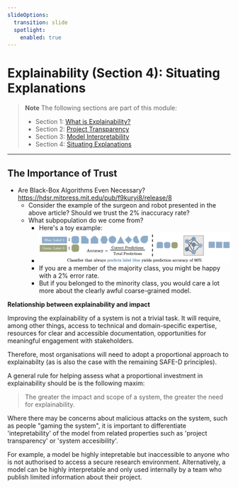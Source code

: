 ```yaml
---
slideOptions:
  transition: slide
  spotlight:
    enabled: true
---
```


# Explainability (Section 4): Situating Explanations

> **Note**
> The following sections are part of this module:
>
> - Section 1: [What is Explainability?](rri-203-1.md)
> - Section 2: [Project Transparency](rri-203-2.md)
> - Section 3: [Model Interpretability](rri-203-3.md)
> - Section 4: [Situating Explanations](rri-203-4.md)

---

## The Importance of Trust

- Are Black-Box Algorithms Even Necessary? https://hdsr.mitpress.mit.edu/pub/f9kuryi8/release/8 
  - Consider the example of the surgeon and robot presented in the above article? Should we trust the 2% inaccuracy rate?
  - What subpopulation do we come from?
    - Here's a toy example:
    - ![](../../../assets/images/../../../docs/assets/images/graphics/class-imbalance.png)
    - If you are a member of the majority class, you might be happy with a 2% error rate.
    - But if you belonged to the minority class, you would care a lot more about the clearly awful coarse-grained model.

<!-- On trust and transparency 
Detecting the socio-economic drivers of confidence in government with eXplainable Artificial Intelligence: https://www.nature.com/articles/s41598-023-28020-5
-->



<!-- begin admonition -->
**Relationship between explainability and impact**

Improving the explainability of a system is not a trivial task. It will require, among other things, access to technical and domain-specific expertise, resources for clear and accessible documentation, opportunities for meaningful engagement with stakeholders.

Therefore, most organisations will need to adopt a proportional approach to explainabilty (as is also the case with the remaining SAFE-D principles).

A general rule for helping assess what a proportional investment in explainability should be is the following maxim:

> The greater the impact and scope of a system, the greater the need for explainability.

Where there may be concerns about malicious attacks on the system, such as people "gaming the system", it is important to differentiate 'intepretability' of the model from related properties such as 'project transparency' or 'system accesibility'. 

For example, a model be highly intepretable but inaccessible to anyone who is not authorised to access a secure research environment. Alternatively, a model can be highly interpretable and only used internally by a team who publish limited information about their project.
<!-- end admonition -->
